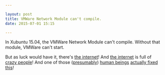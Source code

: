 ```yaml
---

layout: post
title: VMWare Network Module can't compile.
date: 2015-07-01 15:15

---
```


In Xubuntu 15.04, the VMWare Network Module can't compile. Without that module, VMWare can't start.

But as luck would have it, there's [the internet](https://www.youtube.com/watch?v=iDbyYGrswtg)! And [the internet](https://en.wikipedia.org/wiki/Internet) is full of [crazy people](http://www.rottentomatoes.com/m/crazy_people/)! And one of those ([presumably](https://www.youtube.com/watch?v=zi8VTeDHjcM)) [human beings](https://www.wordnik.com/words/human%20being) [actually fixed this](http://askubuntu.com/questions/614525/15-04-vmware-player-unable-to-start-services-error)!
